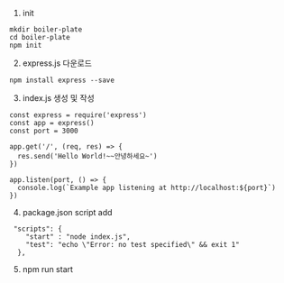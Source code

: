 1. init
  ```
  mkdir boiler-plate
  cd boiler-plate
  npm init 
  ```

2. express.js 다운로드
```
npm install express --save
```

3. index.js 생성 및 작성 
```
const express = require('express')
const app = express()
const port = 3000

app.get('/', (req, res) => {
  res.send('Hello World!~~안녕하세요~')
})

app.listen(port, () => {
  console.log(`Example app listening at http://localhost:${port}`)
})
```

4. package.json script add
```
 "scripts": {
    "start" : "node index.js",
    "test": "echo \"Error: no test specified\" && exit 1"
  },
```

5. npm run start

